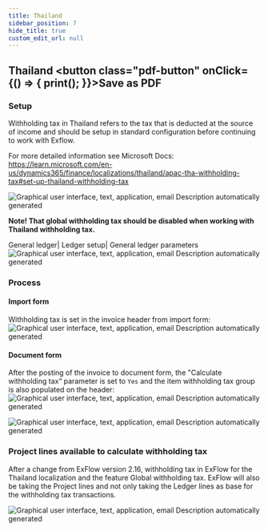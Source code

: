 ```yaml
---
title: Thailand
sidebar_position: 7  
hide_title: true
custom_edit_url: null
---
```

## Thailand <button class="pdf-button" onClick={() => { print(); }}>Save as PDF</button>

### Setup
Withholding tax in Thailand refers to the tax that is deducted at the source of income and should be setup in standard configuration before continuing to work with Exflow. 

For more detailed information see Microsoft Docs:
https://learn.microsoft.com/en-us/dynamics365/finance/localizations/thailand/apac-tha-withholding-tax#set-up-thailand-withholding-tax

![Graphical user interface, text, application, email Description automatically generated](@site/static/img/media/image568.png)

**Note! That global withholding tax should be disabled when working with Thailand withholding tax.**

General ledger\| Ledger setup\| General ledger parameters
![Graphical user interface, text, application, email Description automatically generated](@site/static/img/media/image569.png)


### Process
#### Import form

Withholding tax is set in the invoice header from import form:
![Graphical user interface, text, application, email Description automatically generated](@site/static/img/media/image570.png)

#### Document form
After the posting of the invoice to document form, the "Calculate withholding tax“ parameter is set to `Yes` and the item withholding tax group is also populated on the header:
![Graphical user interface, text, application, email Description automatically generated](@site/static/img/media/image580.png)

![Graphical user interface, text, application, email Description automatically generated](@site/static/img/media/image579.png)


### Project lines available to calculate withholding tax
After a change from ExFlow version 2.16, withholding tax in ExFlow for the Thailand localization and the feature Global withholding tax. 
ExFlow will also be taking the Project lines and not only taking the Ledger lines as base for the withholding tax transactions.

![Graphical user interface, text, application, email Description automatically generated](@site/static/img/media/image625.png)